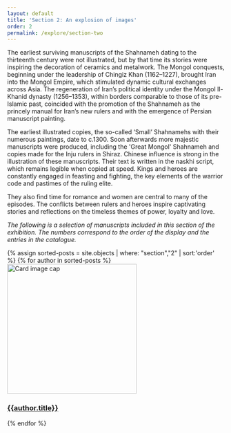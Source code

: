 ```yaml
---
layout: default
title: 'Section 2: An explosion of images'
order: 2
permalink: /explore/section-two
---
```


The earliest surviving manuscripts of the Shahnameh dating to the thirteenth century were not illustrated, but by that time its stories were inspiring the decoration of ceramics and metalwork.
The Mongol conquests, beginning under the leadership of Chingiz Khan (1162–1227), brought Iran into the Mongol Empire, which stimulated dynamic cultural exchanges across Asia. The regeneration of Iran’s political identity under the Mongol Il-Khanid dynasty (1256–1353), within borders comparable to those of its pre-Islamic past, coincided with the promotion of the Shahnameh as the princely manual for Iran’s new rulers and with the emergence of Persian manuscript painting.

The earliest illustrated copies, the so-called ‘Small’ Shahnamehs with their numerous paintings, date to c.1300. Soon afterwards more majestic manuscripts were produced, including the 'Great Mongol' Shahnameh and copies made for the Inju rulers in Shiraz. Chinese influence is strong in the illustration of these manuscripts. Their text is written in the naskhi script, which remains legible when copied at speed. Kings and heroes are constantly engaged in feasting and fighting, the key elements of the warrior code and pastimes of the ruling elite.

They also find time for romance and women are central to many of the episodes. The conflicts between rulers and heroes inspire captivating stories and reflections on the timeless themes of power, loyalty and love.

_The following is a selection of manuscripts included in this section of the exhibition. The numbers correspond to the order of the display and the entries in the catalogue._
<div class="row">
{% assign sorted-posts = site.objects | where: "section","2" | sort:'order'  %}
{% for author in sorted-posts  %}
<div class="col-md-4 mb-3">
  <div class="card h-100" >
    <a href="{{site.url}}{{site.baseurl}}{{ author.permalink }}" class="stretched-link">
      <img class="card-img-top" src="{{site.url}}{{site.baseurl}}/images/thumbnails/{{author.order}}.jpeg" alt="Card image cap" width="300" height="300"/>
    </a>
    <div class="card-body">
      <h3 class="lead mt-2">
        <a href="{{site.url}}{{site.baseurl}}{{ author.permalink }}" class="stretched-link">{{author.title}}</a>
      </h3>
    </div>
  </div>
</div>
{% endfor %}
</div>
